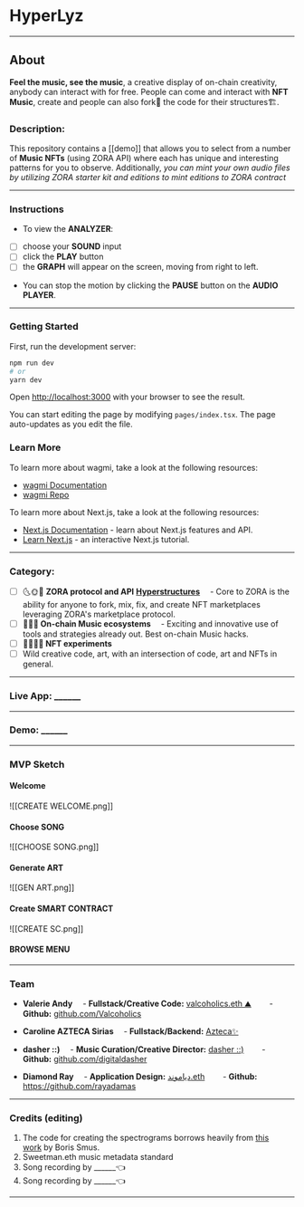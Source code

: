 # HyperLyz
---
## About
**Feel the music, see the music**, a creative display of on-chain creativity, anybody can interact with for free.
People can come and interact with **NFT Music**, create  and people can also fork🍴 the code for their structures🏗. 

### Description:

This repository contains a [[demo]] that allows you to select from a number of **Music NFTs** (using ZORA API) where each has unique and interesting patterns for you to observe. Additionally, *you can mint your own audio files by utilizing ZORA starter kit and editions to mint editions to ZORA contract*

---
### Instructions

- To view the **ANALYZER**:
- [ ] choose your **SOUND** input
- [ ] click the **PLAY** button
- [ ] the **GRAPH** will appear on the screen, moving from right to left.
- You can stop the motion by clicking the **PAUSE** button on the **AUDIO PLAYER**.

---
### Getting Started

First, run the development server:

```bash
npm run dev
# or
yarn dev
```

Open [http://localhost:3000](http://localhost:3000) with your browser to see the result.

You can start editing the page by modifying `pages/index.tsx`. The page auto-updates as you edit the file.

### Learn More

To learn more about wagmi, take a look at the following resources:

- [wagmi Documentation](https://wagmi.sh)
- [wagmi Repo](https://github.com/tmm/wagmi)

To learn more about Next.js, take a look at the following resources:

- [Next.js Documentation](https://nextjs.org/docs) - learn about Next.js features and API.
- [Learn Next.js](https://nextjs.org/learn) - an interactive Next.js tutorial.
---
### Category:
- [ ] 🌜🌞🌛 **ZORA protocol and API** **[Hyperstructures]([https://jacob.energy/hyperstructures.html](https://jacob.energy/hyperstructures.html))**
 - Core to ZORA is the ability for anyone to fork, mix, fix, and create NFT marketplaces leveraging ZORA's marketplace protocol.
- [ ] **🎤🎵🎤 On-chain Music ecosystems**
 - Exciting and innovative use of tools and strategies already out. Best on-chain Music hacks.
- [ ] **💫👩‍🔬💫 NFT experiments**
- [ ] Wild creative code, art, with an intersection of code, art and NFTs in general.

---
### Live App: ______

---
### Demo:  ______

---
### MVP Sketch
#### Welcome
![[CREATE WELCOME.png]]
#### Choose SONG
![[CHOOSE SONG.png]]
#### Generate ART
![[GEN ART.png]]
#### Create SMART CONTRACT
![[CREATE SC.png]]
#### BROWSE MENU

---
### Team
- **Valerie Andy**
 - **Fullstack/Creative Code:** [valcoholics.eth ⛰](https://twitter.com/valcoholics1)
  - **Github:** [github.com/Valcoholics](https://github.com/Valcoholics)

- **Caroline AZTECA Sirias**
 - **Fullstack/Backend:** [Azteca✨](https://twitter.com/aztech_princess)

- **dasher ::)**
 - **Music Curation/Creative Director:** [dasher ::)](https://twitter.com/digitaldasherr)
  - **Github:** [github.com/digitaldasher](https://github.com/digitaldasher)

- **Diamond Ray**
 - **Application Design:** [دياموند.eth](https://twitter.com/0xBey)
  - **Github:** https://github.com/rayadamas
---
### Credits (editing)
1.  The code for creating the spectrograms borrows heavily from [this work](https://github.com/borismus/spectrogram) by Boris Smus.
2.  Sweetman.eth music metadata standard
4.  Song recording by ______👈
5.  Song recording by ______👈
-------------------------------------------------------------------------------------------------------------------------------------------------
